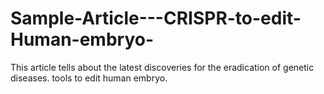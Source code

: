 # Sample-Article---CRISPR-to-edit-Human-embryo-
This article tells about the latest discoveries for the eradication of genetic diseases.
tools to edit human embryo. 
